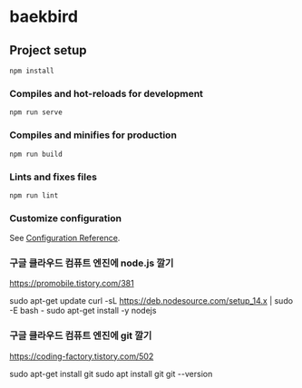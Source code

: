 # baekbird

## Project setup
```
npm install
```

### Compiles and hot-reloads for development
```
npm run serve
```

### Compiles and minifies for production
```
npm run build
```

### Lints and fixes files
```
npm run lint
```

### Customize configuration
See [Configuration Reference](https://cli.vuejs.org/config/).


### 구글 클라우드 컴퓨트 엔진에 node.js 깔기
https://promobile.tistory.com/381

sudo apt-get update
curl -sL https://deb.nodesource.com/setup_14.x | sudo -E bash -
sudo apt-get install -y nodejs

### 구글 클라우드 컴퓨트 엔진에 git 깔기
https://coding-factory.tistory.com/502

sudo apt-get install git
sudo apt install git 
git --version